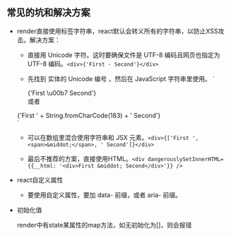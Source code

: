 ## 常见的坑和解决方案

* render直接使用标签字符串，react默认会转义所有的字符串，以防止XSS攻击。解决方案：

  - 直接用 Unicode 字符。这时要确保文件是 UTF-8 编码且网页也指定为 UTF-8 编码。`<div>{'First · Second'}</div>`

  - 先找到 实体的 Unicode 编号 ，然后在 JavaScript 字符串里使用。 `<div>{'First \u00b7 Second'}</div> 或者
  <div>{'First ' + String.fromCharCode(183) + ' Second'}</div>`

  - 可以在数组里混合使用字符串和 JSX 元素。`<div>{['First ', <span>&middot;</span>, ' Second']}</div>`

  - 最后不推荐的方案，直接使用HTML。`<div dangerouslySetInnerHTML={{__html: '<div>First &middot; Second</div>'}} />`

* react自定义属性

  - 要使用自定义属性，要加 data- 前缀，或者 aria- 前缀。

* 初始化值

  render中有state某属性的map方法，如无初始化为[]，则会报错
